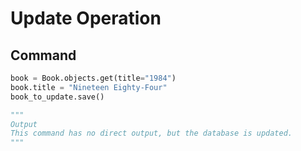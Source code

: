 # Update Operation

## Command
```python
book = Book.objects.get(title="1984")
book.title = "Nineteen Eighty-Four"
book_to_update.save()

"""
Output
This command has no direct output, but the database is updated.
"""